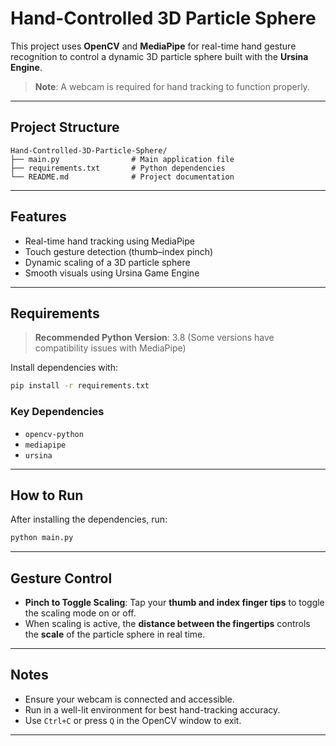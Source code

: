 # Hand-Controlled 3D Particle Sphere

This project uses **OpenCV** and **MediaPipe** for real-time hand gesture recognition to control a dynamic 3D particle sphere built with the **Ursina Engine**.

>**Note**: A webcam is required for hand tracking to function properly.

---

## Project Structure

```
Hand-Controlled-3D-Particle-Sphere/
├── main.py                # Main application file
├── requirements.txt       # Python dependencies
└── README.md              # Project documentation
```

---

## Features

- Real-time hand tracking using MediaPipe
- Touch gesture detection (thumb–index pinch)
- Dynamic scaling of a 3D particle sphere
- Smooth visuals using Ursina Game Engine

---

## Requirements

> **Recommended Python Version**: 3.8 (Some versions have compatibility issues with MediaPipe)

Install dependencies with:

```bash
pip install -r requirements.txt
```

### Key Dependencies

- `opencv-python`
- `mediapipe`
- `ursina`

---

## How to Run

After installing the dependencies, run:

```bash
python main.py
```

---

## Gesture Control

- **Pinch to Toggle Scaling**: Tap your **thumb and index finger tips** to toggle the scaling mode on or off.
- When scaling is active, the **distance between the fingertips** controls the **scale** of the particle sphere in real time.

---

## Notes

- Ensure your webcam is connected and accessible.
- Run in a well-lit environment for best hand-tracking accuracy.
- Use `Ctrl+C` or press `Q` in the OpenCV window to exit.

---
